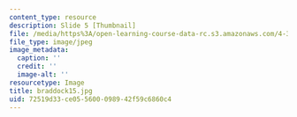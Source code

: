 ```yaml
---
content_type: resource
description: Slide 5 [Thumbnail]
file: /media/https%3A/open-learning-course-data-rc.s3.amazonaws.com/4-341-introduction-to-photography-fall-2002/72519d33ce055600098942f59c6860c4_braddock15.jpg
file_type: image/jpeg
image_metadata:
  caption: ''
  credit: ''
  image-alt: ''
resourcetype: Image
title: braddock15.jpg
uid: 72519d33-ce05-5600-0989-42f59c6860c4
---
```

